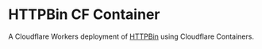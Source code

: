 # HTTPBin CF Container

A Cloudflare Workers deployment of [HTTPBin](https://httpbin.org/) using Cloudflare Containers. 


